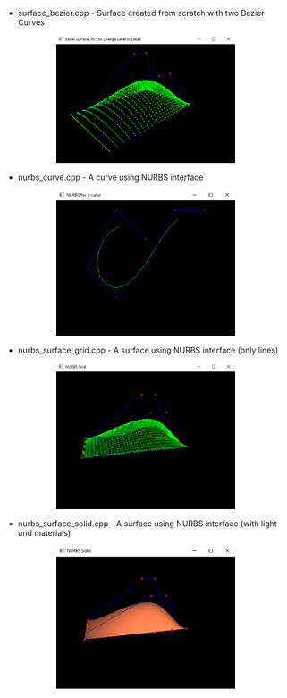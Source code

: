 
* surface_bezier.cpp - Surface created from scratch with two Bezier Curves

<p align="center">
  <img src="bzsurface.png" width="320"/>
</p>

* nurbs_curve.cpp - A curve using NURBS interface

<p align="center">
  <img src="nurbs00.png" width="320"/>
</p>

* nurbs_surface_grid.cpp - A surface using NURBS interface (only lines)

<p align="center">
  <img src="nurbs_grid.png" width="320"/>
</p>

* nurbs_surface_solid.cpp - A surface using NURBS interface (with light and materials)

<p align="center">
  <img src="nurbs_solid.png" width="320"/>
</p>
